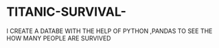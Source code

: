 # TITANIC-SURVIVAL-
I CREATE A DATABE WITH THE HELP OF PYTHON ,PANDAS  TO SEE THE  HOW MANY PEOPLE ARE SURVIVED
